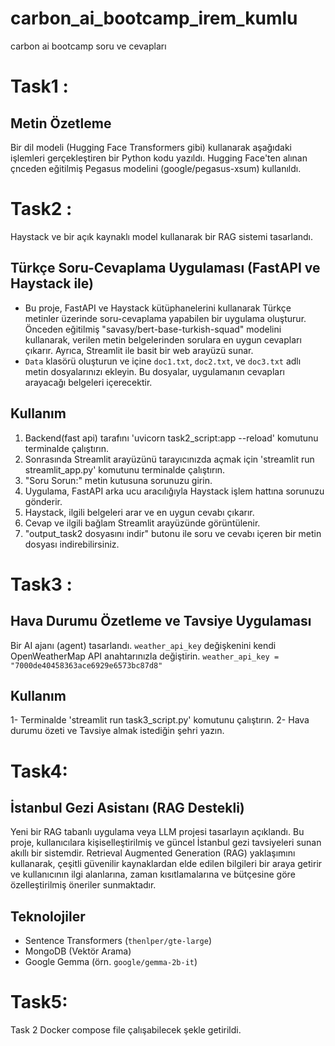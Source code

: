 # carbon_ai_bootcamp_irem_kumlu

carbon ai bootcamp soru ve cevapları

# Task1 :
## Metin Özetleme
Bir dil modeli (Hugging Face Transformers gibi) kullanarak aşağıdaki işlemleri gerçekleştiren bir Python kodu yazıldı.
Hugging Face'ten alınan çnceden eğitilmiş Pegasus modelini (google/pegasus-xsum) kullanıldı.


# Task2 :
Haystack ve bir açık kaynaklı model kullanarak bir RAG sistemi tasarlandı.
## Türkçe Soru-Cevaplama Uygulaması (FastAPI ve Haystack ile)
- Bu proje, FastAPI ve Haystack kütüphanelerini kullanarak Türkçe metinler üzerinde soru-cevaplama yapabilen bir uygulama oluşturur. Önceden eğitilmiş "savasy/bert-base-turkish-squad" modelini kullanarak, verilen metin belgelerinden sorulara en uygun cevapları çıkarır. Ayrıca, Streamlit ile basit bir web arayüzü sunar.
- `Data` klasörü oluşturun ve içine `doc1.txt`, `doc2.txt`, ve `doc3.txt` adlı metin dosyalarınızı ekleyin. Bu dosyalar, uygulamanın cevapları arayacağı belgeleri içerecektir.
## Kullanım
1.  Backend(fast api) tarafını 'uvicorn task2_script:app --reload' komutunu terminalde çalıştırın.
2.  Sonrasında Streamlit arayüzünü tarayıcınızda açmak için 'streamlit run streamlit_app.py' komutunu terminalde çalıştırın.
3.  "Soru Sorun:" metin kutusuna sorunuzu girin.
4.  Uygulama, FastAPI arka ucu aracılığıyla Haystack işlem hattına sorunuzu gönderir.
5.  Haystack, ilgili belgeleri arar ve en uygun cevabı çıkarır.
6.  Cevap ve ilgili bağlam Streamlit arayüzünde görüntülenir.
7.  "output_task2 dosyasını indir" butonu ile soru ve cevabı içeren bir metin dosyası indirebilirsiniz.
  

# Task3 :
## Hava Durumu Özetleme ve Tavsiye Uygulaması 
Bir AI ajanı (agent) tasarlandı.
`weather_api_key` değişkenini kendi OpenWeatherMap API anahtarınızla değiştirin.
`weather_api_key = "7000de40458363ace6929e6573bc87d8"` 
## Kullanım
1- Terminalde 'streamlit run task3_script.py' komutunu çalıştırın.
2- Hava durumu özeti ve Tavsiye almak istediğin şehri yazın.


# Task4:
## İstanbul Gezi Asistanı (RAG Destekli)
Yeni bir RAG tabanlı uygulama veya LLM projesi tasarlayın açıklandı.
Bu proje, kullanıcılara kişiselleştirilmiş ve güncel İstanbul gezi tavsiyeleri sunan akıllı bir sistemdir. Retrieval Augmented Generation (RAG) yaklaşımını kullanarak, çeşitli güvenilir kaynaklardan elde edilen bilgileri bir araya getirir ve kullanıcının ilgi alanlarına, zaman kısıtlamalarına ve bütçesine göre özelleştirilmiş öneriler sunmaktadır.
## Teknolojiler

*   Sentence Transformers (`thenlper/gte-large`)
*   MongoDB (Vektör Arama)
*   Google Gemma (örn. `google/gemma-2b-it`)
  

# Task5:
Task 2 Docker compose file çalışabilecek şekle getirildi.
